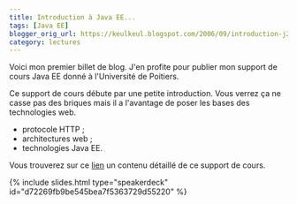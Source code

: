 ```yaml
---
title: Introduction à Java EE...
tags: [Java EE]
blogger_orig_url: https://keulkeul.blogspot.com/2006/09/introduction-j2ee.html
category: lectures
---
```


Voici mon premier billet de blog. J'en profite pour publier mon support de cours Java EE donné à l'Université de Poitiers.

Ce support de cours débute par une petite introduction. Vous verrez ça ne casse pas des briques mais il a l'avantage de poser les bases des technologies web.

* protocole HTTP ;
* architectures web ;
* technologies Java EE.

Vous trouverez sur ce [lien](/javaee/intro-javaee) un contenu détaillé de ce support de cours.

{% include slides.html type="speakerdeck" id="d72269fb9be545bea7f5363729d55220" %}
